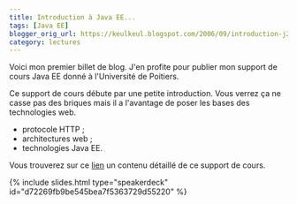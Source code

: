 ```yaml
---
title: Introduction à Java EE...
tags: [Java EE]
blogger_orig_url: https://keulkeul.blogspot.com/2006/09/introduction-j2ee.html
category: lectures
---
```


Voici mon premier billet de blog. J'en profite pour publier mon support de cours Java EE donné à l'Université de Poitiers.

Ce support de cours débute par une petite introduction. Vous verrez ça ne casse pas des briques mais il a l'avantage de poser les bases des technologies web.

* protocole HTTP ;
* architectures web ;
* technologies Java EE.

Vous trouverez sur ce [lien](/javaee/intro-javaee) un contenu détaillé de ce support de cours.

{% include slides.html type="speakerdeck" id="d72269fb9be545bea7f5363729d55220" %}
